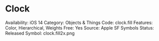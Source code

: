# Clock

Availability: iOS 14
Category: Objects & Things
Code: clock.fill
Features: Color, Hierarchical, Weights
Free: Yes
Source: Apple SF Symbols
Status: Released
Symbol: clock.fill2x.png